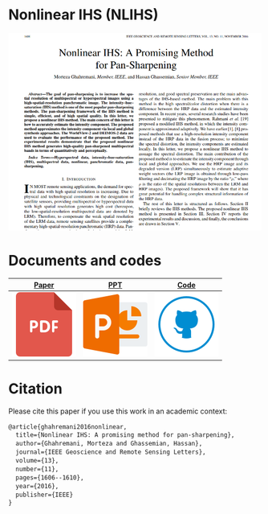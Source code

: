 # Nonlinear IHS (NLIHS)
![](files/preview.PNG)



# Documents and codes
| [Paper](files/Ghahremani_LGRS.2016.2597271.pdf)  | [PPT](files/Ghahremani_PowerPoint.pdf)   |  [Code](files/Code_and_Data.rar) 
|------------|-------------|-------------|
| ![](files/pdf.png) | ![](files/ppt.png) | ![](files/code.png)



# Citation
Please cite this paper if you use this work in an academic context:

```diff
@article{ghahremani2016nonlinear,
  title={Nonlinear IHS: A promising method for pan-sharpening},
  author={Ghahremani, Morteza and Ghassemian, Hassan},
  journal={IEEE Geoscience and Remote Sensing Letters},
  volume={13},
  number={11},
  pages={1606--1610},
  year={2016},
  publisher={IEEE}
}
```
